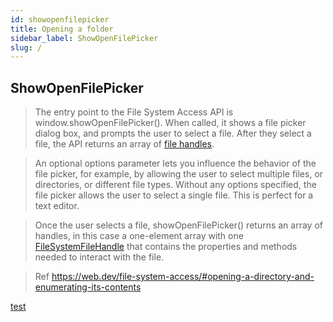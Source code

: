 ```yaml
---
id: showopenfilepicker
title: Opening a folder
sidebar_label: ShowOpenFilePicker
slug: /
---
```


## ShowOpenFilePicker

>The entry point to the File System Access API is window.showOpenFilePicker(). When called, it shows a file picker dialog box, and prompts the user to select a file. After they select a file, the API returns an array of [file handles](/filesandfolders/filesystemfilehandle). 

>An optional options parameter lets you influence the behavior of the file picker, for example, by allowing the user to select multiple files, or directories, or different file types. Without any options specified, the file picker allows the user to select a single file. This is perfect for a text editor.

>Once the user selects a file, showOpenFilePicker() returns an array of handles, in this case a one-element array with one [FileSystemFileHandle](/filesandfolders/filesystemfilehandle) that contains the properties and methods needed to interact with the file.

> Ref https://web.dev/file-system-access/#opening-a-directory-and-enumerating-its-contents

[test](/docs/mdx)